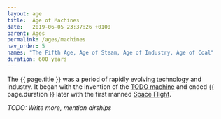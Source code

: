 ```yaml
---
layout: age
title:  Age of Machines
date:   2019-06-05 23:37:26 +0100
parent: Ages
permalink: /ages/machines
nav_order: 5
names: "The Fifth Age, Age of Steam, Age of Industry, Age of Coal"
duration: 600 years
---
```


The {{ page.title }} was a period of rapidly evolving technology and industry. It began with the invention of the [TODO machine](/404) and ended {{ page.duration }} later with the first manned [Space Flight](/404).

*TODO: Write more, mention airships*
